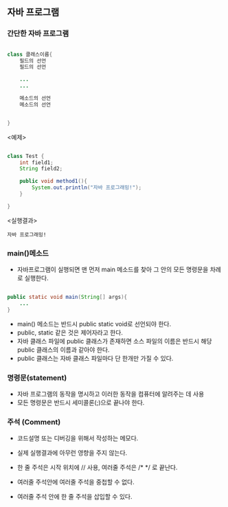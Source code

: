 ## 자바 프로그램

### 간단한 자바 프로그램
```java

class 클래스이름{
    필드의 선언
    필드의 선언

    ...
    ...

    메소드의 선언
    메소드의 선언


}

```

<예제>

```java

class Test {
    int field1;
    String field2;

    public void method1(){
        System.out.println("자바 프로그래밍!");
    }

}

```

<실행결과>

```
자바 프로그래밍!
```

### main()메소드

- 자바프로그램이 실행되면 맨 먼저 main 메소드를 찾아 그 안의 모든 명령문을 차례로 실행한다.

```java

public static void main(String[] args){
    ...
}

```

- main() 메소드는 반드시 public static void로 선언되야 한다.
- public, static 같은 것은 제어자라고 한다.
- 자바 클래스 파일에 public 클래스가 존재하면 소스 파일의 이름은 반드시 해당 public 클래스의 이름과 같아야 한다.
- public 클래스는 자바 클래스 파일마다 단 한개만 가질 수 있다.


### 명령문(statement)

- 자바 프로그램의 동작을 명시하고 이러한 동작을 컴퓨터에 알려주는 데 사용
- 모든 명령문은 반드시 세미콜론(;)으로 끝나야 한다.

### 주석 (Comment)

-  코드설명 또는 디버깅을 위해서 작성하는 메모다.
- 실제 실행결과에 아무런 영향을 주지 않는다. 

- 한 줄 주석은 시작 위치에 // 사용, 여러줄 주석은 /* */ 로 끝난다.
- 여러줄 주석안에 여러줄 주석을 중첩할 수 없다. 
- 여러줄 주석 안에 한 줄 주석을 삽입할 수 있다. 